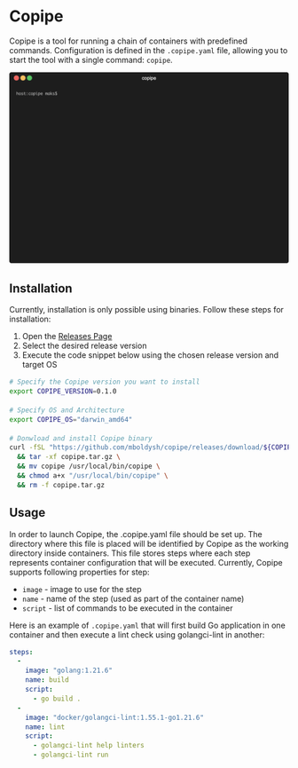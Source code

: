 # Copipe

Copipe is a tool for running a chain of containers with predefined commands. Configuration is defined in the `.copipe.yaml` file, allowing you to start the tool with a single command: `copipe`.

![Demonstration](copipe-demo.gif)

## Installation

Currently, installation is only possible using binaries. Follow these steps for installation:

1. Open the [Releases Page](https://github.com/mboldysh/copipe/releases)
2. Select the desired release version
3. Execute the code snippet below using the chosen release version and target OS

```bash
# Specify the Copipe version you want to install
export COPIPE_VERSION=0.1.0

# Specify OS and Architecture
export COPIPE_OS="darwin_amd64"

# Donwload and install Copipe binary
curl -fSL "https://github.com/mboldysh/copipe/releases/download/${COPIPE_VERSION}/copipe_${COPIPE_VERSION}_${COPIPE_OS}.tar.gz" -o copipe.tar.gz \
  && tar -xf copipe.tar.gz \
  && mv copipe /usr/local/bin/copipe \
  && chmod a+x "/usr/local/bin/copipe" \
  && rm -f copipe.tar.gz
```

## Usage

In order to launch Copipe, the .copipe.yaml file should be set up. The directory where this file is placed will be identified by Copipe as the working directory inside containers. This file stores steps where each step represents container configuration that will be executed. Currently, Copipe supports following properties for step:

* `image` - image to use for the step
* `name` - name of the step (used as part of the container name)
* `script` - list of commands to be executed in the container

Here is an example of `.copipe.yaml` that will first build Go application in one container and then execute a lint check using golangci-lint in another:

```yaml
steps: 
  -
    image: "golang:1.21.6"
    name: build
    script: 
      - go build .
  -
    image: "docker/golangci-lint:1.55.1-go1.21.6"
    name: lint
    script:
      - golangci-lint help linters
      - golangci-lint run
```